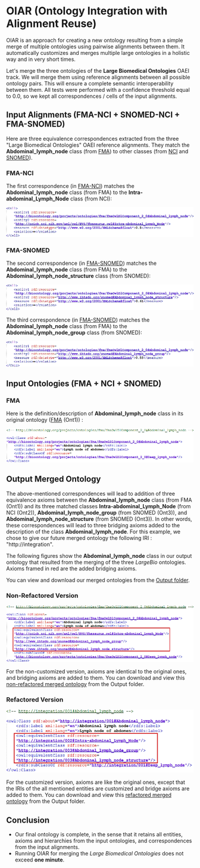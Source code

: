 # **OIAR** (**O**ntology **I**ntegration with **A**lignment **R**euse)
OIAR is an approach for creating a new ontology resulting from a simple merge of multiple ontologies using pairwise alignments between them. It automatically customizes and merges multiple large ontologies in a holistic way and in very short times.

Let's merge the three ontologies of the **Large Biomedical Ontologies** OAEI track. We will merge them using reference alignments between all possible ontology pairs. This will ensure a complete semantic interoperability between them. All tests were performed with a confidence threshold equal to 0.0, so we kept all correspondences / cells of the input alignments.


## Input Alignments (FMA-NCI + SNOMED-NCI + FMA-SNOMED)

Here are three equivalence correspondences extracted from the three "Large Biomedical Ontologies" OAEI reference alignments. They match the __Abdominal_lymph_node__ class (from [FMA](https://github.com/inesosman/OIAR/blob/master/Input/FMA2.owl)) to other classes (from [NCI](https://github.com/inesosman/OIAR/blob/master/Input/NCI2.owl) and [SNOMED](https://github.com/inesosman/OIAR/blob/master/Input/SNOMED1.owl)).

### FMA-NCI

The first correspondence (in [FMA-NCI](https://github.com/inesosman/OIAR/blob/master/Input/FMA2NCI.rdf)) matches the __Abdominal_lymph_node__ class (from FMA) to the __Intra-abdominal_Lymph_Node__ class (from NCI):

![FMA-NCI alignment](https://github.com/inesosman/OIAR/blob/master/Figures/cell111.png)

### FMA-SNOMED

The second correspondence (in [FMA-SNOMED](https://github.com/inesosman/OIAR/blob/master/Input/FMA2SNOMED.rdf)) matches the __Abdominal_lymph_node__ class (from FMA) to the __Abdominal_lymph_node_structure__ class (from SNOMED):

![FMA-SNOMED alignment](https://github.com/inesosman/OIAR/blob/master/Figures/cell222.png)

The third correspondence (in [FMA-SNOMED](https://github.com/inesosman/OIAR/blob/master/Input/FMA2SNOMED.rdf)) matches the __Abdominal_lymph_node__ class (from FMA) to the __Abdominal_lymph_node_group__ class (from SNOMED):

![FMA-SNOMED alignment](https://github.com/inesosman/OIAR/blob/master/Figures/cell333.png)



## Input Ontologies (FMA + NCI + SNOMED)

### FMA

Here is the definition/description of __Abdominal_lymph_node__ class in its original ontology ([FMA](https://github.com/inesosman/OIAR/blob/master/Input/FMA2.owl) (Ont1)) :

![Abdominal_lymph_node](https://github.com/inesosman/OIAR/blob/master/Figures/22.png)


## Output Merged Ontology

The above-mentioned correspondences will lead to addition of three equivalence axioms between the __Abdominal_lymph_node__ class (from FMA (Ont1)) and its three matched classes __Intra-abdominal_Lymph_Node__ (from NCI (Ont2)), __Abdominal_lymph_node_group__ (from SNOMED (Ont3)), and __Abdominal_lymph_node_structure__ (from SNOMED (Ont3)). In other words, these correspondences will lead to three bridging axioms added to the description of the class __Abdominal_lymph_node__. For this example, we chose to give our future merged ontology the following IRI : "http://integration". 


The following figures show the __Abdominal_lymph_node__ class in our output ontology that resulted from the merging of the three _LargeBio_ ontologies. Axioms framed in red are the added bridging axioms.


You can view and download our merged ontologies from the [Output folder](https://github.com/inesosman/OIAR/blob/master/Output).


### Non-Refactored Version

![MergedClass](https://github.com/inesosman/OIAR/blob/master/Figures/4.png)

For the non-customized version, axioms are identical to the original ones, and bridging axioms are added to them.
You can download and view this [non-refactored merged ontology](https://github.com/inesosman/OIAR/blob/master/Output/IntegratedOntology_WithoutRefact.owl) from the Output folder.

### Refactored Version

![RefactoredMergedClass](https://github.com/inesosman/OIAR/blob/master/Figures/3.png)

For the customized version, axioms are like the original ones, except that the IRIs of the all mentioned entities are customized and bridge axioms are added to them.
You can download and view this [refactored merged ontology](https://github.com/inesosman/OIAR/blob/master/Output/IntegratedOntology_WithoutRefact.owl) from the Output folder.

## Conclusion

* Our final ontology is complete, in the sense that it retains all entities, axioms and hierarchies from the input ontologies, and correspondences from the input alignments.
* Running OIAR for merging the *Large Biomedical Ontologies* does not exceed **one minute**.
